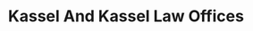 ---
title: "Kassel And Kassel Law Offices"
url: /redlands/kassel-and-kassel-law-offices/
shop: Supermarkt
---